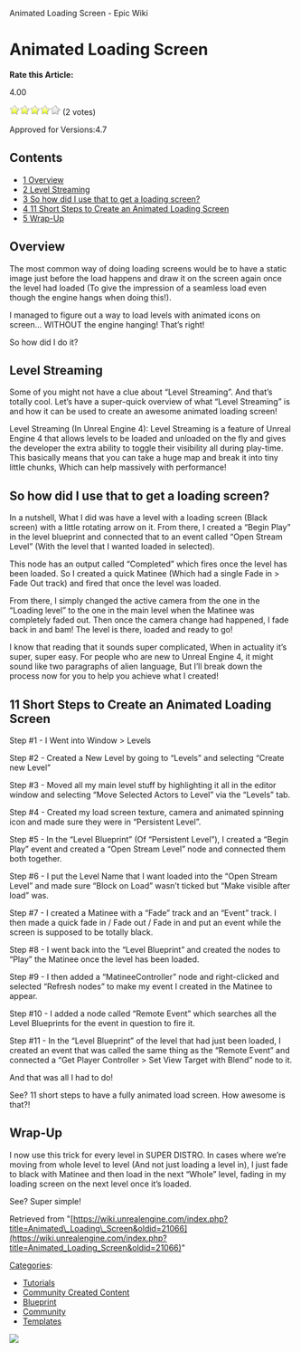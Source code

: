Animated Loading Screen - Epic Wiki                    

Animated Loading Screen
=======================

**Rate this Article:**

4.00

![](/extensions/VoteNY/images/star_on.gif)![](/extensions/VoteNY/images/star_on.gif)![](/extensions/VoteNY/images/star_on.gif)![](/extensions/VoteNY/images/star_on.gif)![](/extensions/VoteNY/images/star_off.gif) (2 votes)

Approved for Versions:4.7

Contents
--------

*   [1 Overview](#Overview)
*   [2 Level Streaming](#Level_Streaming)
*   [3 So how did I use that to get a loading screen?](#So_how_did_I_use_that_to_get_a_loading_screen.3F)
*   [4 11 Short Steps to Create an Animated Loading Screen](#11_Short_Steps_to_Create_an_Animated_Loading_Screen)
*   [5 Wrap-Up](#Wrap-Up)

Overview
--------

The most common way of doing loading screens would be to have a static image just before the load happens and draw it on the screen again once the level had loaded (To give the impression of a seamless load even though the engine hangs when doing this!).

I managed to figure out a way to load levels with animated icons on screen… WITHOUT the engine hanging! That’s right!

So how did I do it?

Level Streaming
---------------

Some of you might not have a clue about “Level Streaming”. And that’s totally cool. Let’s have a super-quick overview of what “Level Streaming” is and how it can be used to create an awesome animated loading screen!

Level Streaming (In Unreal Engine 4): Level Streaming is a feature of Unreal Engine 4 that allows levels to be loaded and unloaded on the fly and gives the developer the extra ability to toggle their visibility all during play-time. This basically means that you can take a huge map and break it into tiny little chunks, Which can help massively with performance!

So how did I use that to get a loading screen?
----------------------------------------------

In a nutshell, What I did was have a level with a loading screen (Black screen) with a little rotating arrow on it. From there, I created a “Begin Play” in the level blueprint and connected that to an event called “Open Stream Level” (With the level that I wanted loaded in selected).

This node has an output called “Completed” which fires once the level has been loaded. So I created a quick Matinee (Which had a single Fade in > Fade Out track) and fired that once the level was loaded.

From there, I simply changed the active camera from the one in the “Loading level” to the one in the main level when the Matinee was completely faded out. Then once the camera change had happened, I fade back in and bam! The level is there, loaded and ready to go!

I know that reading that it sounds super complicated, When in actuality it’s super, super easy. For people who are new to Unreal Engine 4, it might sound like two paragraphs of alien language, But I’ll break down the process now for you to help you achieve what I created!

11 Short Steps to Create an Animated Loading Screen
---------------------------------------------------

Step #1 - I Went into Window > Levels

Step #2 - Created a New Level by going to “Levels” and selecting “Create new Level”

Step #3 - Moved all my main level stuff by highlighting it all in the editor window and selecting “Move Selected Actors to Level” via the “Levels” tab.

Step #4 - Created my load screen texture, camera and animated spinning icon and made sure they were in “Persistent Level”.

Step #5 - In the “Level Blueprint” (Of “Persistent Level”), I created a “Begin Play” event and created a “Open Stream Level” node and connected them both together.

Step #6 - I put the Level Name that I want loaded into the “Open Stream Level” and made sure “Block on Load” wasn’t ticked but “Make visible after load” was.

Step #7 - I created a Matinee with a “Fade” track and an “Event” track. I then made a quick fade in / Fade out / Fade in and put an event while the screen is supposed to be totally black.

Step #8 - I went back into the “Level Blueprint” and created the nodes to “Play” the Matinee once the level has been loaded.

Step #9 - I then added a “MatineeController” node and right-clicked and selected “Refresh nodes” to make my event I created in the Matinee to appear.

Step #10 - I added a node called “Remote Event” which searches all the Level Blueprints for the event in question to fire it.

Step #11 - In the “Level Blueprint” of the level that had just been loaded, I created an event that was called the same thing as the “Remote Event” and connected a “Get Player Controller > Set View Target with Blend” node to it.

And that was all I had to do!

See? 11 short steps to have a fully animated load screen. How awesome is that?!

Wrap-Up
-------

I now use this trick for every level in SUPER DISTRO. In cases where we’re moving from whole level to level (And not just loading a level in), I just fade to black with Matinee and then load in the next “Whole” level, fading in my loading screen on the next level once it’s loaded.

See? Super simple!

Retrieved from "[https://wiki.unrealengine.com/index.php?title=Animated\_Loading\_Screen&oldid=21066](https://wiki.unrealengine.com/index.php?title=Animated_Loading_Screen&oldid=21066)"

[Categories](/Special:Categories "Special:Categories"):

*   [Tutorials](/Category:Tutorials "Category:Tutorials")
*   [Community Created Content](/Category:Community_Created_Content "Category:Community Created Content")
*   [Blueprint](/Category:Blueprint "Category:Blueprint")
*   [Community](/index.php?title=Category:Community&action=edit&redlink=1 "Category:Community (page does not exist)")
*   [Templates](/Category:Templates "Category:Templates")

  ![](https://tracking.unrealengine.com/track.png)